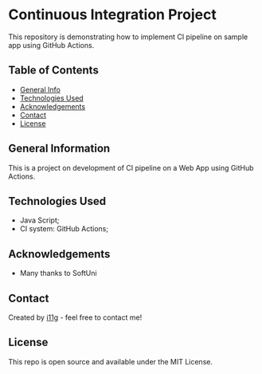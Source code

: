 # Continuous Integration Project  
This repository is demonstrating how to implement CI pipeline on sample app using GitHub Actions. 

## Table of Contents
* [General Info](#general-information)
* [Technologies Used](#technologies-used)
* [Acknowledgements](#acknowledgements)
* [Contact](#contact)
* [License](#license) 

## General Information
This is a project on development of CI pipeline on a Web App using GitHub Actions.    

## Technologies Used
- Java Script;
- CI system: GitHub Actions;

## Acknowledgements
- Many thanks to SoftUni

## Contact
Created by [i11g](http://i11g.github.io) - feel free to contact me!

## License 
This repo is open source and available under the MIT License. 

